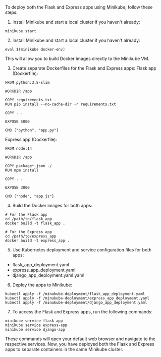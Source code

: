 To deploy both the Flask and Express apps using Minikube, follow these steps:

1. Install Minikube and start a local cluster if you haven't already:
```
minikube start
```

2. Install Minikube and start a local cluster if you haven't already:
```
eval $(minikube docker-env)
```
This will allow you to build Docker images directly to the Minikube VM.

3. Create separate Dockerfiles for the Flask and Express apps:
Flask app (Dockerfile):
```
FROM python:3.8-slim

WORKDIR /app

COPY requirements.txt .
RUN pip install --no-cache-dir -r requirements.txt

COPY . .

EXPOSE 5000

CMD ["python", "app.py"]

```

Express app (Dockerfile):


```
FROM node:14

WORKDIR /app

COPY package*.json ./
RUN npm install

COPY . .

EXPOSE 3000

CMD ["node", "app.js"]

```

4. Build the Docker images for both apps:
```
# For the Flask app
cd /path/to/flask_app
docker build -t flask_app .

# For the Express app
cd /path/to/express_app
docker build -t express_app .

```

5. Use Kubernetes deployment and service configuration files for both apps:
- flask_app_deployment.yaml
- express_app_deployment.yaml
- django_app_deployment.yaml.yaml

6. Deploy the apps to Minikube:
```
kubectl apply -f /minukube-deployment/flask_app_deployment.yaml
kubectl apply -f /minukube-deployment/express_app_deployment.yaml
kubectl apply -f /minukube-deployment/django_app_deployment.yaml
```

7. To access the Flask and Express apps, run the following commands:
```
minikube service flask-app
minikube service express-app
minikube service django-app
```

These commands will open your default web browser and navigate to the respective services.
Now, you have deployed both the Flask and Express apps to separate containers in the same Minikube cluster.
